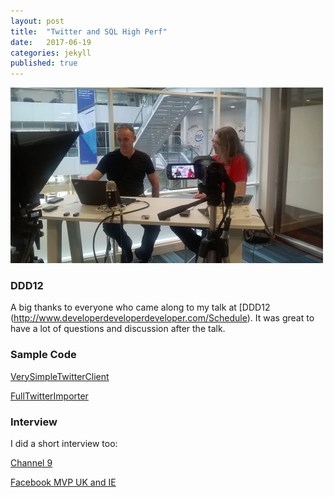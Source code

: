 ```yaml
---
layout: post
title:  "Twitter and SQL High Perf"
date:   2017-06-19
categories: jekyll
published: true 
---
```

![Interview](/assets/interview2_500.jpg)

### DDD12
A big thanks to everyone who came along to my talk at [DDD12 (http://www.developerdeveloperdeveloper.com/Schedule). It was great to have a lot of questions and discussion after the talk.


### Sample Code
[VerySimpleTwitterClient](https://github.com/djhmateer/VerySimpleTwitterClient)

[FullTwitterImporter](https://github.com/djhmateer/TwitterFullImporter)

### Interview
I did a short interview too:

[Channel 9](https://channel9.msdn.com/events/DDD/DDD12-Developer-Day-2017/Streaming-Large-Volumes-of-Data-into-SQL)

[Facebook MVP UK and IE](https://www.facebook.com/pg/mvpsukandie/videos/)



